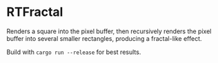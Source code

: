 # RTFractal

Renders a square into the pixel buffer, then recursively renders the pixel buffer into several smaller rectangles, producing a fractal-like effect.

Build with `cargo run --release` for best results.
